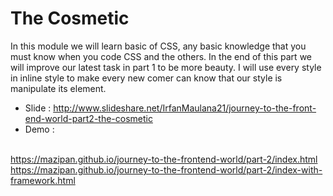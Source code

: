 # The Cosmetic
In this module we will learn basic of CSS, any basic knowledge that you must know when you code CSS and the others.
In the end of this part we will improve our latest task in part 1 to be more beauty.
I will use every style in inline style to make every new comer can know that our style is manipulate its element.

  + Slide : <a href="http://www.slideshare.net/IrfanMaulana21/journey-to-the-front-end-world-part2-the-cosmetic">http://www.slideshare.net/IrfanMaulana21/journey-to-the-front-end-world-part2-the-cosmetic</a>
  + Demo : 
  <br/>
  <a href="https://mazipan.github.io/journey-to-the-frontend-world/part-2/index.html">https://mazipan.github.io/journey-to-the-frontend-world/part-2/index.html</a>
  <br/>
  <a href="https://mazipan.github.io/journey-to-the-frontend-world/part-2/index.html">https://mazipan.github.io/journey-to-the-frontend-world/part-2/index-with-framework.html</a>

